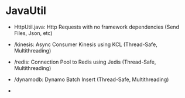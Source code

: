 # JavaUtil

- HttpUtil.java: Http Requests with no framework dependencies (Send Files, Json, etc)

- /kinesis: Async Consumer Kinesis using KCL (Thread-Safe, Multithreading)

- /redis: Connection Pool to Redis using Jedis (Thread-Safe, Multithreading)

- /dynamodb: Dynamo Batch Insert (Thread-Safe, Multithreading)

-  
